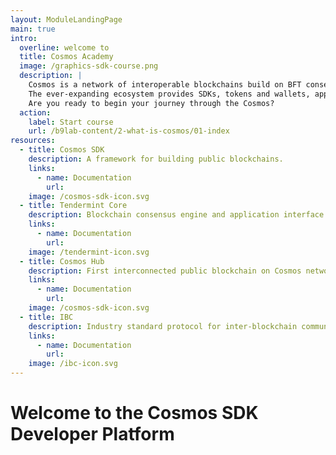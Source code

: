 ```yaml
---
layout: ModuleLandingPage
main: true
intro:
  overline: welcome to
  title: Cosmos Academy
  image: /graphics-sdk-course.png
  description: |
    Cosmos is a network of interoperable blockchains build on BFT consensus. <br/><br/>
    The ever-expanding ecosystem provides SDKs, tokens and wallets, applications and services. Discover the Cosmos SDK to develop application-specific blockchains. <br/><br/>
    Are you ready to begin your journey through the Cosmos?
  action: 
    label: Start course
    url: /b9lab-content/2-what-is-cosmos/01-index
resources:
  - title: Cosmos SDK
    description: A framework for building public blockchains.
    links:
      - name: Documentation
        url: 
    image: /cosmos-sdk-icon.svg
  - title: Tendermint Core
    description: Blockchain consensus engine and application interface.
    links:
      - name: Documentation
        url: 
    image: /tendermint-icon.svg
  - title: Cosmos Hub
    description: First interconnected public blockchain on Cosmos network.
    links:
      - name: Documentation
        url: 
    image: /cosmos-sdk-icon.svg
  - title: IBC
    description: Industry standard protocol for inter-blockchain communication.
    links:
      - name: Documentation
        url: 
    image: /ibc-icon.svg
---
```


# Welcome to the Cosmos SDK Developer Platform
